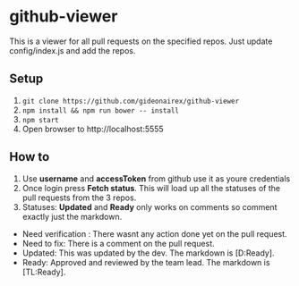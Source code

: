 # github-viewer
This is a viewer for all pull requests on the specified repos. Just
update config/index.js and add the repos.

## Setup
1. ```git clone https://github.com/gideonairex/github-viewer```
2. ```npm install && npm run bower -- install```
3. ```npm start```
4. Open browser to http://localhost:5555

## How to
1. Use __username__ and __accessToken__ from github use it as youre credentials
2. Once login press __Fetch status__. This will load up all the statuses of the pull requests from the 3 repos.
3. Statuses: __Updated__ and __Ready__ only works on comments so comment exactly just the markdown.
  * Need verification : There wasnt any action done yet on the pull request.
  * Need to fix: There is a comment on the pull request.
  * Updated: This was updated by the dev. The markdown is [D:Ready].
  * Ready: Approved and reviewed by the team lead. The markdown is [TL:Ready].
